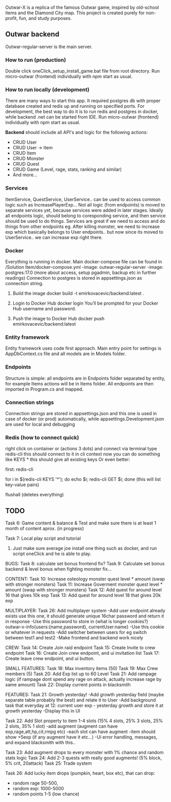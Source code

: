 ﻿Outwar-X is a replica of the famous Outwar game, inspired by old-school items and the Diamond City map.
This project is created purely for non-profit, fun, and study purposes.

## Outwar backend
Outwar-regular-server is the main server.

### How to run (production)
Double click oneClick_setup_install_game.bat file from root directory. Run micro-outwar (frontend) individually with npm start as usual.

### How to run locally (development)
There are many ways to start this app. It required postgres db with proper database created and redis up and running on specified ports.
For development, the best way to do it is to run redis and postgres in docker, while backend .net can be started from IDE. Run micro-outwar (frontend) individually with npm start as usual.

**Backend**
should include all API's and logic for the following actions:

* CRUD User
* CRUD User -> Item
* CRUD Item
* CRUD Monster
* CRUD Quest
* CRUD Game (Level, rage, stats, ranking and similar)
* And more...

### Services
ItemService, QuestService, UserService.. can be used to access common logic such as IncreasePlayerExp...
Not all logic (from endpoints) is moved to separate services yet, because services were added in later stages. Ideally all endpoints logic,
should belong to coresponding service, and then service should be used to do things. Services are great if we need to access and do things
from other endpoints eg. After killing monster, we need to increase exp which basically belongs to User endpoints.. but now since its moved to 
UserService.. we can increase exp right there.

### Docker
Everything is running in docker. Main docker-compose file can be found in /Solution Item/docker-compose.yml -image: outwar-regular-server -image: postgres:17.0 (more about access, setup pgadmin, backup etc in further readings) Connection to postgres is stored in appsettings.json as connection string.

1. Build the image
docker build -t emirkovacevic/backend:latest .

2. Login to Docker Hub
docker login
You’ll be prompted for your Docker Hub username and password.

3. Push the image to Docker Hub
docker push emirkovacevic/backend:latest

### Entity framework
Entity framework uses code first approach. Main entry point for settings is AppDbContext.cs file and all models are in Models folder.

### Endpoints
Structure is simple: all endpoints are in Endpoints folder separated by entity, for example Items actions will be in Items folder. All endpoints are then imported in Program.cs and mapped.

### Connection strings
Connection strings are stored in appsettings.json and this one is used in case of docker (or prod) automatically, while appsettings.Development.json are used for local and debugging

### Redis (how to connect quick)
right click on container or (actions 3 dots) and connect via terminal
type redis-cli this should connect to it in cli context
now you can do something like KEYS * this should give all existing keys
Or even better:

first: redis-cli

for i in $(redis-cli KEYS '*'); do echo $i; redis-cli GET $i; done (this will list key-value pairs)

flushall (deletes everything)

## TODO

Task 6: Game content & balance & Test and make sure there is at least 1 month of content aprox. (in progress)

Task 7: Local play script and tutorial
1. Just make sure average joe install one thing such as docker, and run script oneClick and he is able to play.

BUGS:
Task 8: calculate set bonus frontend fix?
Task 9: Calculate set bonus backend & level bonus when fighting monster fix...

CONTENT:
Task 10: Increase osteology monster quest level * amount (swap with stronger monsters)
Task 11: Increase Goverment monster quest level * amount (swap with stronger monsters)
Task 12: Add quest for around level 16 that gives 10k exp
Task 13: Add quest for around level 18 that gives 20k exp

MULTIPLAYER:
Task 26: Add multiplayer system
 -Add user endpoint already exists use this one, it should generate unique 16char password and return it in response
 -Use this password to store in (what is longer cookies?) outwar-x-info{users:{name,password}, currentUser:name}
 -Use this cookie or whatever in requests
 -Add switcher between users for eg switch between test1 and test2
 -Make frontend and backend work nicely

CREW:
Task 14: Create Join raid endpoint
Task 15: Create Invite to crew endpoint
Task 16: Create Join crew endpoint, and ui invitation list
Task 17: Create leave crew endpoint, and ui button.

SMALL FEATURES:
Task 18: Max inventory items (50)
Task 19: Max Crew members (5)
Task 20: Add Exp list up to 60 Level
Task 21: Add rampage logic (if rampage dont spend any rage on attack, actually increase rage by same amount)
Task 22: Display current points in blacksmith

FEATURES: 
Task 21: Growth yesterday!
-Add growth yesterday field (maybe separate table probably the best) and relate it to User
-Add background task that everyday at 12: current user exp - yesterday growth and store it at growth yesterday
-Display this in UI

Task 22: Add Slot property to item 1-4 slots (15% 4 slots, 25% 3 slots, 25% 2 slots, 35% 1 slot) 
-add augment (augment can have exp,rage,att,hp,cit,rmpg etc)
-each slot can have augment
-item should show +5exp (if any augment have it etc...)
-Ui error handling, messages, and expand blacksmith with this..

Task 23: Add augment drops to every monster with 1% chance and random stats logic
Task 24: Add 2-3 quests with really good augments! (5% block, 5% crit, 20attack)
Task 25: Trade system 

Task 26: Add lucky item drops (pumpkin, heart, box etc), that can drop:
+ random rage 50-500,
+ random exp: 1000-5000
+ random points 1-5 (low chance)
